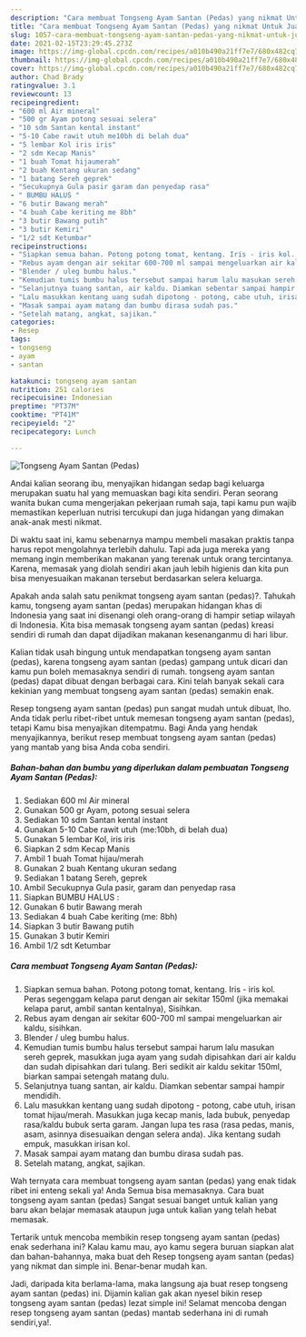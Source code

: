 ```yaml
---
description: "Cara membuat Tongseng Ayam Santan (Pedas) yang nikmat Untuk Jualan"
title: "Cara membuat Tongseng Ayam Santan (Pedas) yang nikmat Untuk Jualan"
slug: 1057-cara-membuat-tongseng-ayam-santan-pedas-yang-nikmat-untuk-jualan
date: 2021-02-15T23:29:45.273Z
image: https://img-global.cpcdn.com/recipes/a010b490a21ff7e7/680x482cq70/tongseng-ayam-santan-pedas-foto-resep-utama.jpg
thumbnail: https://img-global.cpcdn.com/recipes/a010b490a21ff7e7/680x482cq70/tongseng-ayam-santan-pedas-foto-resep-utama.jpg
cover: https://img-global.cpcdn.com/recipes/a010b490a21ff7e7/680x482cq70/tongseng-ayam-santan-pedas-foto-resep-utama.jpg
author: Chad Brady
ratingvalue: 3.1
reviewcount: 13
recipeingredient:
- "600 ml Air mineral"
- "500 gr Ayam potong sesuai selera"
- "10 sdm Santan kental instant"
- "5-10 Cabe rawit utuh me10bh di belah dua"
- "5 lembar Kol iris iris"
- "2 sdm Kecap Manis"
- "1 buah Tomat hijaumerah"
- "2 buah Kentang ukuran sedang"
- "1 batang Sereh geprek"
- "Secukupnya Gula pasir garam dan penyedap rasa"
- " BUMBU HALUS "
- "6 butir Bawang merah"
- "4 buah Cabe keriting me 8bh"
- "3 butir Bawang putih"
- "3 butir Kemiri"
- "1/2 sdt Ketumbar"
recipeinstructions:
- "Siapkan semua bahan. Potong potong tomat, kentang. Iris - iris kol. Peras segenggam kelapa parut dengan air sekitar 150ml (jika memakai kelapa parut, ambil santan kentalnya), Sisihkan."
- "Rebus ayam dengan air sekitar 600-700 ml sampai mengeluarkan air kaldu, sisihkan."
- "Blender / uleg bumbu halus."
- "Kemudian tumis bumbu halus tersebut sampai harum lalu masukan sereh geprek, masukkan juga ayam yang sudah dipisahkan dari air kaldu dan sudah dipisahkan dari tulang. Beri sedikit air kaldu sekitar 150ml, biarkan sampai setengah matang dulu."
- "Selanjutnya tuang santan, air kaldu. Diamkan sebentar sampai hampir mendidih."
- "Lalu masukkan kentang uang sudah dipotong - potong, cabe utuh, irisan tomat hijau/merah. Masukkan juga kecap manis, lada bubuk, penyedap rasa/kaldu bubuk serta garam. Jangan lupa tes rasa (rasa pedas, manis, asam, asinnya disesuaikan dengan selera anda). Jika kentang sudah empuk, masukkan irisan kol."
- "Masak sampai ayam matang dan bumbu dirasa sudah pas."
- "Setelah matang, angkat, sajikan."
categories:
- Resep
tags:
- tongseng
- ayam
- santan

katakunci: tongseng ayam santan 
nutrition: 251 calories
recipecuisine: Indonesian
preptime: "PT37M"
cooktime: "PT41M"
recipeyield: "2"
recipecategory: Lunch

---
```



![Tongseng Ayam Santan (Pedas)](https://img-global.cpcdn.com/recipes/a010b490a21ff7e7/680x482cq70/tongseng-ayam-santan-pedas-foto-resep-utama.jpg)

Andai kalian seorang ibu, menyajikan hidangan sedap bagi keluarga merupakan suatu hal yang memuaskan bagi kita sendiri. Peran seorang  wanita bukan cuma mengerjakan pekerjaan rumah saja, tapi kamu pun wajib memastikan keperluan nutrisi tercukupi dan juga hidangan yang dimakan anak-anak mesti nikmat.

Di waktu  saat ini, kamu sebenarnya mampu membeli masakan praktis tanpa harus repot mengolahnya terlebih dahulu. Tapi ada juga mereka yang memang ingin memberikan makanan yang terenak untuk orang tercintanya. Karena, memasak yang diolah sendiri akan jauh lebih higienis dan kita pun bisa menyesuaikan makanan tersebut berdasarkan selera keluarga. 



Apakah anda salah satu penikmat tongseng ayam santan (pedas)?. Tahukah kamu, tongseng ayam santan (pedas) merupakan hidangan khas di Indonesia yang saat ini disenangi oleh orang-orang di hampir setiap wilayah di Indonesia. Kita bisa memasak tongseng ayam santan (pedas) kreasi sendiri di rumah dan dapat dijadikan makanan kesenanganmu di hari libur.

Kalian tidak usah bingung untuk mendapatkan tongseng ayam santan (pedas), karena tongseng ayam santan (pedas) gampang untuk dicari dan kamu pun boleh memasaknya sendiri di rumah. tongseng ayam santan (pedas) dapat dibuat dengan berbagai cara. Kini telah banyak sekali cara kekinian yang membuat tongseng ayam santan (pedas) semakin enak.

Resep tongseng ayam santan (pedas) pun sangat mudah untuk dibuat, lho. Anda tidak perlu ribet-ribet untuk memesan tongseng ayam santan (pedas), tetapi Kamu bisa menyajikan ditempatmu. Bagi Anda yang hendak menyajikannya, berikut resep membuat tongseng ayam santan (pedas) yang mantab yang bisa Anda coba sendiri.

<!--inarticleads1-->

##### Bahan-bahan dan bumbu yang diperlukan dalam pembuatan Tongseng Ayam Santan (Pedas):

1. Sediakan 600 ml Air mineral
1. Gunakan 500 gr Ayam, potong sesuai selera
1. Sediakan 10 sdm Santan kental instant
1. Gunakan 5-10 Cabe rawit utuh (me:10bh, di belah dua)
1. Gunakan 5 lembar Kol, iris iris
1. Siapkan 2 sdm Kecap Manis
1. Ambil 1 buah Tomat hijau/merah
1. Gunakan 2 buah Kentang ukuran sedang
1. Sediakan 1 batang Sereh, geprek
1. Ambil Secukupnya Gula pasir, garam dan penyedap rasa
1. Siapkan  BUMBU HALUS :
1. Gunakan 6 butir Bawang merah
1. Sediakan 4 buah Cabe keriting (me: 8bh)
1. Siapkan 3 butir Bawang putih
1. Gunakan 3 butir Kemiri
1. Ambil 1/2 sdt Ketumbar




<!--inarticleads2-->

##### Cara membuat Tongseng Ayam Santan (Pedas):

1. Siapkan semua bahan. Potong potong tomat, kentang. Iris - iris kol. Peras segenggam kelapa parut dengan air sekitar 150ml (jika memakai kelapa parut, ambil santan kentalnya), Sisihkan.
1. Rebus ayam dengan air sekitar 600-700 ml sampai mengeluarkan air kaldu, sisihkan.
1. Blender / uleg bumbu halus.
1. Kemudian tumis bumbu halus tersebut sampai harum lalu masukan sereh geprek, masukkan juga ayam yang sudah dipisahkan dari air kaldu dan sudah dipisahkan dari tulang. Beri sedikit air kaldu sekitar 150ml, biarkan sampai setengah matang dulu.
1. Selanjutnya tuang santan, air kaldu. Diamkan sebentar sampai hampir mendidih.
1. Lalu masukkan kentang uang sudah dipotong - potong, cabe utuh, irisan tomat hijau/merah. Masukkan juga kecap manis, lada bubuk, penyedap rasa/kaldu bubuk serta garam. Jangan lupa tes rasa (rasa pedas, manis, asam, asinnya disesuaikan dengan selera anda). Jika kentang sudah empuk, masukkan irisan kol.
1. Masak sampai ayam matang dan bumbu dirasa sudah pas.
1. Setelah matang, angkat, sajikan.




Wah ternyata cara membuat tongseng ayam santan (pedas) yang enak tidak ribet ini enteng sekali ya! Anda Semua bisa memasaknya. Cara buat tongseng ayam santan (pedas) Sangat sesuai banget untuk kalian yang baru akan belajar memasak ataupun juga untuk kalian yang telah hebat memasak.

Tertarik untuk mencoba membikin resep tongseng ayam santan (pedas) enak sederhana ini? Kalau kamu mau, ayo kamu segera buruan siapkan alat dan bahan-bahannya, maka buat deh Resep tongseng ayam santan (pedas) yang nikmat dan simple ini. Benar-benar mudah kan. 

Jadi, daripada kita berlama-lama, maka langsung aja buat resep tongseng ayam santan (pedas) ini. Dijamin kalian gak akan nyesel bikin resep tongseng ayam santan (pedas) lezat simple ini! Selamat mencoba dengan resep tongseng ayam santan (pedas) mantab sederhana ini di rumah sendiri,ya!.

